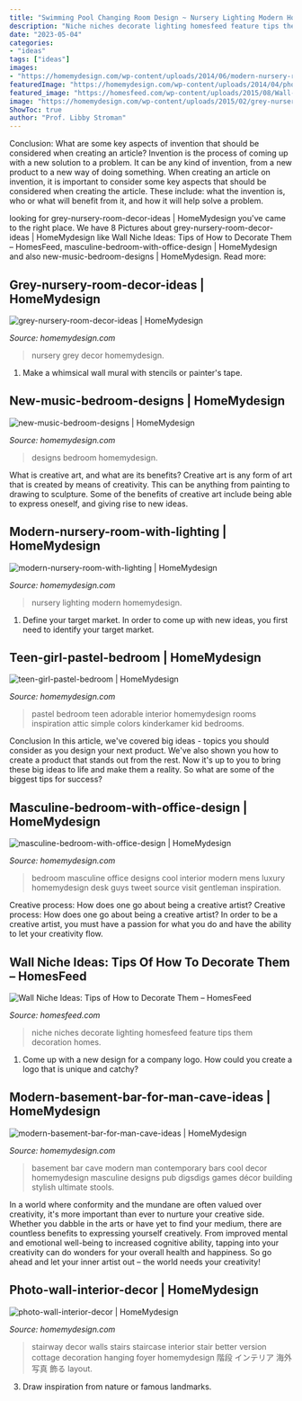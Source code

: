 ```yaml
---
title: "Swimming Pool Changing Room Design ~ Nursery Lighting Modern Homemydesign"
description: "Niche niches decorate lighting homesfeed feature tips them decoration homes"
date: "2023-05-04"
categories:
- "ideas"
tags: ["ideas"]
images:
- "https://homemydesign.com/wp-content/uploads/2014/06/modern-nursery-room-with-lighting.jpg"
featuredImage: "https://homemydesign.com/wp-content/uploads/2014/04/photo-wall-interior-decor.jpg"
featured_image: "https://homesfeed.com/wp-content/uploads/2015/08/Wall-niches-building-for-displaying-some-artistic-items-with-larger-spot-lighting-technique.jpg"
image: "https://homemydesign.com/wp-content/uploads/2015/02/grey-nursery-room-decor-ideas.jpg"
ShowToc: true
author: "Prof. Libby Stroman"
---
```



Conclusion: What are some key aspects of invention that should be considered when creating an article?
Invention is the process of coming up with a new solution to a problem. It can be any kind of invention, from a new product to a new way of doing something. When creating an article on invention, it is important to consider some key aspects that should be considered when creating the article. These include: what the invention is, who or what will benefit from it, and how it will help solve a problem.

	

		
looking for grey-nursery-room-decor-ideas | HomeMydesign you've came to the right place. We have 8 Pictures about grey-nursery-room-decor-ideas | HomeMydesign like Wall Niche Ideas: Tips of How to Decorate Them – HomesFeed, masculine-bedroom-with-office-design | HomeMydesign and also new-music-bedroom-designs | HomeMydesign. Read more:
		
    
## Grey-nursery-room-decor-ideas | HomeMydesign

<img loading=lazy src="https://homemydesign.com/wp-content/uploads/2015/02/grey-nursery-room-decor-ideas.jpg" onerror="this.onerror=null;this.src='https://tse4.mm.bing.net/th?id=OIP.wAzMMN_ZUHiQO9qPK3bVaQHaLH&amp;pid=15.1';" alt="grey-nursery-room-decor-ideas | HomeMydesign">

_Source: homemydesign.com_

>nursery grey decor homemydesign. 

	

1. Make a whimsical wall mural with stencils or painter's tape.

    
## New-music-bedroom-designs | HomeMydesign

<img loading=lazy src="https://homemydesign.com/wp-content/uploads/2013/03/new-music-bedroom-designs.jpg" onerror="this.onerror=null;this.src='https://tse4.mm.bing.net/th?id=OIP.oKdX78rCxX7TdXtD-IQA5wHaF9&amp;pid=15.1';" alt="new-music-bedroom-designs | HomeMydesign">

_Source: homemydesign.com_

>designs bedroom homemydesign. 

	

What is creative art, and what are its benefits?
Creative art is any form of art that is created by means of creativity. This can be anything from painting to drawing to sculpture. Some of the benefits of creative art include being able to express oneself, and giving rise to new ideas.

    
## Modern-nursery-room-with-lighting | HomeMydesign

<img loading=lazy src="https://homemydesign.com/wp-content/uploads/2014/06/modern-nursery-room-with-lighting.jpg" onerror="this.onerror=null;this.src='https://tse3.mm.bing.net/th?id=OIP.86GkAvQAfIDzYjJOdgaZQgHaLH&amp;pid=15.1';" alt="modern-nursery-room-with-lighting | HomeMydesign">

_Source: homemydesign.com_

>nursery lighting modern homemydesign. 

	

1. Define your target market. In order to come up with new ideas, you first need to identify your target market.

    
## Teen-girl-pastel-bedroom | HomeMydesign

<img loading=lazy src="https://homemydesign.com/wp-content/uploads/2014/06/teen-girl-pastel-bedroom.jpg" onerror="this.onerror=null;this.src='https://tse2.mm.bing.net/th?id=OIP.nBv4nK4p1kOhSQR-lzFgNgHaLD&amp;pid=15.1';" alt="teen-girl-pastel-bedroom | HomeMydesign">

_Source: homemydesign.com_

>pastel bedroom teen adorable interior homemydesign rooms inspiration attic simple colors kinderkamer kid bedrooms. 

	

Conclusion
In this article, we've covered big ideas - topics you should consider as you design your next product. We've also shown you how to create a product that stands out from the rest. Now it's up to you to bring these big ideas to life and make them a reality. So what are some of the biggest tips for success?

    
## Masculine-bedroom-with-office-design | HomeMydesign

<img loading=lazy src="https://homemydesign.com/wp-content/uploads/2013/04/masculine-bedroom-with-office-design.jpg" onerror="this.onerror=null;this.src='https://tse3.mm.bing.net/th?id=OIP.FdMPqwLWJO6eIJzuo88LEAHaHn&amp;pid=15.1';" alt="masculine-bedroom-with-office-design | HomeMydesign">

_Source: homemydesign.com_

>bedroom masculine office designs cool interior modern mens luxury homemydesign desk guys tweet source visit gentleman inspiration. 

	

Creative process: How does one go about being a creative artist?
Creative process: How does one go about being a creative artist?
In order to be a creative artist, you must have a passion for what you do and have the ability to let your creativity flow.

    
## Wall Niche Ideas: Tips Of How To Decorate Them – HomesFeed

<img loading=lazy src="https://homesfeed.com/wp-content/uploads/2015/08/Wall-niches-building-for-displaying-some-artistic-items-with-larger-spot-lighting-technique.jpg" onerror="this.onerror=null;this.src='https://tse3.mm.bing.net/th?id=OIP.PI2dRtJjsI2rlx0I5wkRyQHaJ3&amp;pid=15.1';" alt="Wall Niche Ideas: Tips of How to Decorate Them – HomesFeed">

_Source: homesfeed.com_

>niche niches decorate lighting homesfeed feature tips them decoration homes. 

	

1. Come up with a new design for a company logo. How could you create a logo that is unique and catchy?

    
## Modern-basement-bar-for-man-cave-ideas | HomeMydesign

<img loading=lazy src="https://homemydesign.com/wp-content/uploads/2016/06/modern-basement-bar-for-man-cave-ideas.jpg" onerror="this.onerror=null;this.src='https://tse3.mm.bing.net/th?id=OIP.-aVAfcqVXmU2HFKdw0fWiAHaE5&amp;pid=15.1';" alt="modern-basement-bar-for-man-cave-ideas | HomeMydesign">

_Source: homemydesign.com_

>basement bar cave modern man contemporary bars cool decor homemydesign masculine designs pub digsdigs games décor building stylish ultimate stools. 

	

In a world where conformity and the mundane are often valued over creativity, it's more important than ever to nurture your creative side. Whether you dabble in the arts or have yet to find your medium, there are countless benefits to expressing yourself creatively. From improved mental and emotional well-being to increased cognitive ability, tapping into your creativity can do wonders for your overall health and happiness. So go ahead and let your inner artist out – the world needs your creativity!

    
## Photo-wall-interior-decor | HomeMydesign

<img loading=lazy src="https://homemydesign.com/wp-content/uploads/2014/04/photo-wall-interior-decor.jpg" onerror="this.onerror=null;this.src='https://tse1.mm.bing.net/th?id=OIP.IDmPS-BkPNbyFETX6qlfjAHaLT&amp;pid=15.1';" alt="photo-wall-interior-decor | HomeMydesign">

_Source: homemydesign.com_

>stairway decor walls stairs staircase interior stair better version cottage decoration hanging foyer homemydesign 階段 インテリア 海外 写真 飾る layout. 

	

3. Draw inspiration from nature or famous landmarks.

